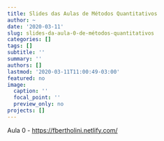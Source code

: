 ```yaml
---
title: Slides das Aulas de Métodos Quantitativos
author: ~
date: '2020-03-11'
slug: slides-da-aula-0-de-métodos-quantitativos
categories: []
tags: []
subtitle: ''
summary: ''
authors: []
lastmod: '2020-03-11T11:00:49-03:00'
featured: no
image:
  caption: ''
  focal_point: ''
  preview_only: no
projects: []
---
```


Aula 0 - https://fbertholini.netlify.com/
